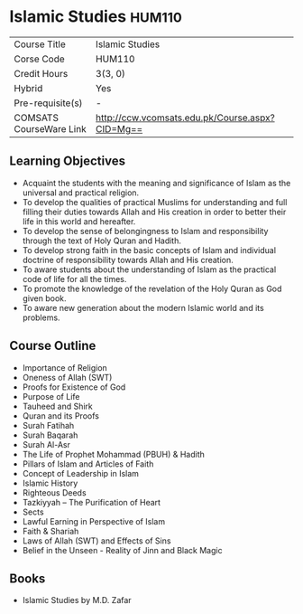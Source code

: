 # Islamic Studies <small>HUM110</small>

| | |
|-|-|
| Course Title | Islamic Studies |
| Corse Code | HUM110 |
| Credit Hours | 3(3, 0) |
| Hybrid | Yes |
| Pre-requisite(s) | - |
| COMSATS CourseWare Link | http://ccw.vcomsats.edu.pk/Course.aspx?CID=Mg== |

## Learning Objectives
* Acquaint the students with the meaning and significance of Islam as the universal and practical religion.
* To develop the qualities of practical Muslims for understanding and full filling their duties towards Allah and His creation in order to better their life in this world and hereafter.
* To develop the sense of belongingness to Islam and responsibility through the text of Holy Quran and Hadith.
* To develop strong faith in the basic concepts of Islam and individual doctrine of responsibility towards Allah and His creation.
* To aware students about the understanding of Islam as the practical code of life for all the times.
* To promote the knowledge of the revelation of the Holy Quran as God given book.
* To aware new generation about the modern Islamic world and its problems.

## Course Outline
* Importance of Religion
* Oneness of Allah (SWT)
* Proofs for Existence of God
* Purpose of Life
* Tauheed and Shirk
* Quran and its Proofs
* Surah Fatihah
* Surah Baqarah
* Surah Al-Asr
* The Life of Prophet Mohammad (PBUH) & Hadith
* Pillars of Islam and Articles of Faith
* Concept of Leadership in Islam
* Islamic History
* Righteous Deeds
* Tazkiyyah – The Purification of Heart
* Sects
* Lawful Earning in Perspective of Islam
* Faith & Shariah
* Laws of Allah (SWT) and Effects of Sins
* Belief in the Unseen - Reality of Jinn and Black Magic


## Books
* Islamic Studies by M.D. Zafar